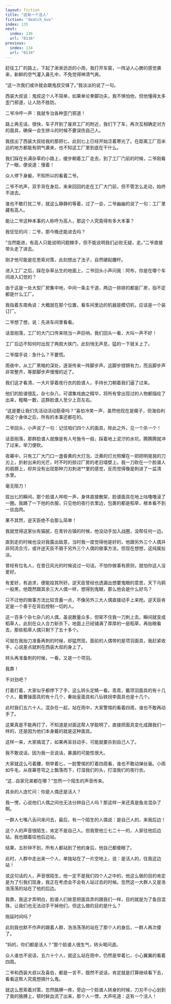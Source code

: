 ```yaml
---
layout: fiction
title: "这有一个活人"
fiction: "deatch_bus"
index: 135
next:
  index: 136
  url: "0136"
previous:
  index: 134
  url: "0134"
---
```

赶往工厂的路上，下起了淅淅沥沥的小雨，我打开车窗，一阵泌人心脾的感觉袭来，新鲜的空气灌入鼻孔中，不免觉得神清气爽。

“这一次我们或许就会跟鬼叔交锋了。”我淡淡的说了一句。

西装大叔说：鬼叔这个人不简单，如果单论拳脚功夫，我不惧怕他，但他懂得太多歪门邪道，让人防不胜防。

二爷冷哼一声：我就专治各种歪门邪道！

路上再无话，很快，车子开到了废弃工厂的附近，我们下了车，再次互相确定对方的面具，确保一会生拼斗的时候不要误伤自己人。

我拔出了西装大叔给我的那把匕，此刻匕上已经开始泛着寒光了。在距离工厂百米远的地方都能有阴气袭来，也不知这工厂里到底在干什么。

我们踩在长满杂草的小路上，缓步朝着工厂走去，到了工厂门前的时候，二爷刚看了一眼，便说道：慢着！

众人停下身躯，不知所以的看着二爷。

二爷不吭声，双手背在身后，来来回回的走在工厂大门前，但不管怎么走动，始终不进去。

谁也不敢打扰二爷，就这么静静的等着，过了一会，二爷幽幽的说了一句：工厂里藏有高人。

能让二爷这种本事的人称呼为高人，那这个人究竟得有多大本事？

我怔怔的问：二爷，那今晚还能进去吗？

“当然能进，有高人只能说明问题棘手，但不能说明我们必败无疑，走。”二爷直接带头走了进去。

刚才他可能是在思索对策，此刻想出了法子，自然硬起腰杆。

进入工厂之后，踩在杂草丛生的地面上，二爷回头小声问我：阿布，你是在哪个车间进入幻觉的？

由于这是一处大型厂房集中地，中间一条主干道，两边一排排的都是厂房，指不定都是什么工厂。

我指着东南角说：大概就在那个位置，看车间里边的机器是模切机，应该是一个装订厂。

二爷想了想，说：先进车间里看看。

话音刚落，工厂的大门口传来咣当一声巨响，我们回头一看，大叫一声不好！

工厂后边不知何时出现了两扇大铁门，此刻悄无声息，猛的一下就关上了。

二爷摆手说：急什么？不要慌。

雨夜中，从工厂黑暗的深处，逐渐传来一阵脚步声。这脚步铿锵有力，而且脚步声非常整齐，等那脚步声慢慢的近了。

我们这才看清，一大片穿着夜行衣的脸谱人，手持长刀朝着我们逼了过来。

他们的脸谱很乱，杂七杂八，可谓集戏曲之精华，将所有曾出现过的人物都描绘了出来，粗略一数，这群脸谱人至少上百左右。

“这是要让我们先活动活动筋骨吗？”喜伯冷笑一声，虽然他现在是瘸子，但海伯利用这个身体之后，所有的本事还都在的。

二爷回头，小声说了一句：记住咱们四个人的面具，除此之外，见一个杀一个！

话音刚落，那群脸谱人就像是有人号施令一般，踩着地上泥泞的水坑，腾腾腾就冲了过来，举刀便砍。

夜幕中，只有工厂大门口一盏昏黄的大灯泡，泛黄的灯光照耀在一把把明晃晃的刀刃上，折射出来的光芒，时不时的掠过厂房的老旧墙壁上。我一刀砍在一个脸谱人的肩膀上，却并没有出现那种刀刃刺进**里的感觉，反而觉得像是刺进了一盆清水里。

毫无阻力！

拔出匕的瞬间，那个脸谱人哗啦一声，身体直接散架，脸谱面具在地上咕噜噜滚了一圈。我踢了一下他的衣服，只见他的夜行衣里边，包裹的都是稻草，根本看不到一丝血肉。

果不其然，逆天臣绝不会那么简单！

我就觉得这家伙有猫腻，在青铃古镇的时候，他没动手加入战圈，没帮任何一边。

直到走的时候也没对我露出敌意，当时我一度觉得他是好的，他跟另外三个人偶并非同流合污，或许逆天臣不屑于另外三个人偶的做事方法，但现在想想，这纯属扯淡。

曾经有位名人，在昔日风光的时候说过一句话。不怕你做事有原则，就怕你这人没爱好。

有爱好，有追求，便能投其所好。逆天臣曾经也透漏出想要鬼眼的意思，天下乌鸦一般黑，他既然跟其余三大人偶一样，想得到鬼眼，那么他会是什么好鸟？

只不过他的做事方法比较含蓄一点，不像另外三大人偶直接动手上来抢。逆天臣肯定是一个善于在背后控制一切的人。

这一百多个杂七杂八的人偶，虽说数量众多，但架不住我一刀刺上去，瞬间就变成稻草人，此刻在众人合力斩杀下，地面上已经铺满了厚厚的一层稻草，再抬眼看去，那些稻草人偶只剩下了五十多个。

可就在我抬刀准备再刺的时候，却猛然现，面前的人偶带的是项羽面具，我赶紧收手，心说差点就刺在西装大叔的身上了。

转头再准备刺的时候，一看，又是一个项羽。

我靠！

不对劲吧？

打着打着，大家似乎都停下了手，这么转头定睛一看。乖乖，戴项羽面具的有十几个人，戴曹操面具的有十几个，秦始皇面具和八仙铁拐李面具也是十几个。

此时我们五六十人，混杂在一起，站在雨中，大家警惕的看着四周，谁也不敢再动手了。

这果真是不能再打了，不知道是对面这帮人学聪明了，直接把面具变化成跟我们一样的，还是因为他们本身戴的就是这种面具。

这样一来，大家搞混了，如果再盲目动手，可能就要杀到自己人了。

我不敢说话，因为我一旦说话，暴漏的可能性很大。

大家就这么弓着腰，侧举着匕，一脸警惕的盯着四周看，谁也不敢动弹丝毫。小雨如牛毛，从夜幕苍穹之上飘落而下，打湿我们的头，打湿我们的夜行衣。

“这...自家兄弟都在哪？”忽然一个陌生的声音传来。

其余的人连忙问：你是人偶还是活人？

我一愣，心说他们人偶之间也无法分辨自己人吗？那这样一来还真是鱼龙混杂了啊。

一群人七嘴八舌问来问去，最后，有一个陌生的人偶说：是自己人的，来我后边！

这个人的声音很陌生，肯定不是自己人。但我管他三七二十一的，人家往他后边站，我也跟着往他后边站。

结果，五秒钟不到，所有人都站到了他的身后，他自己都傻眼了。

此时，人群中走出来一个人，单独站在了一片空地上，说：是活人的，往我这边站！

说这句话的人，声音很陌生，他一定不是我们四个人之中的，他这么做的目的肯定是为了引我们现身，我正在考虑会不会有人站过去的时候。忽然这一大群人又是浩浩荡荡的站在了他的后边。

我靠，我这才弄明白，脸谱人们故意把面具弄的跟我们一样，目的就是为了鱼目混珠，让我们也无法动手干掉他们，但这么做的目的是什么？

拖延时间吗？

此刻我也默不作声的跟着人群，浩浩荡荡的站在了那个人的身后，一群人再次傻了。

“妈的，你们都是活人？”那个脸谱人很生气，转头喝问道。

众人谁也不说话，五六十个人，就这么站在雨中，仍然是举着匕，小心翼翼的看着四周。

二爷和西装大叔以及喜伯，都是一言不，既然不说话，肯定就是打算继续看下去，看看这帮人究竟想搞什么鬼。

就这么思索着对策，忽然胳膊一疼，旁边一个脸谱人转身的时候，刀刃不小心划到了我的胳膊上，顿时鲜血流了出来，那个人一愣，大声吼道：这有一个活人！
